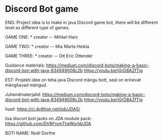 #   Discord Bot game

ENG:
Project idea is to make in java Discord game bot, there will be different level as different type of games.

GAME ONE:
*
creator -- Mihkel Hani 

GAME TWO:
*
creator -- Mia Marta Heikla

GAME THREE:
*
creator -- Ott Eric Ottender


Guidance materials:
https://medium.com/discord-bots/making-a-basic-discord-bot-with-java-834949008c2b
https://youtu.be/jGrD8AZfTig

EST:
Projekti idee on teha java Discord mängu bott, seal on erinevat mängitavad mängud.

Juhendmaterjalid:
https://medium.com/discord-bots/making-a-basic-discord-bot-with-java-834949008c2b
https://youtu.be/jGrD8AZfTig


lisad:
https://ci.dv8tion.net/job/JDA5/


lisa discort boti jaoks on JDA module pack: 
https://github.com/DV8FromTheWorld/JDA

BOTI NAME:
Noël Dorthe
